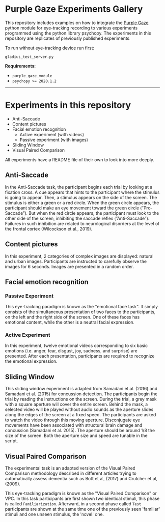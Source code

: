 # Purple Gaze Experiments Gallery

This repository includes examples on how to integrate the [Purple Gaze](https://purplegaze.io/) python module for eye-tracking recording to various experiments programmed using the python library psychopy. The experiments in this repository are replicates of previously published experiments.

To run without eye-tracking device run first:

    gladius_test_server.py

**Requirements:**

- `purple_gaze_module`
- `psychopy >= 2020.1.2`

---------
# Experiments in this repository

- Anti-Saccade
- Content pictures
- Facial emotion recognition
  - Active experiment (with videos)
  - Passive experiment (with images)
- Sliding Window
- Visual Paired Comparison

All experiments have a README file of their own to look into more deeply.

## Anti-Saccade

In the Anti-Saccade task, the participant begins each trial by looking at a fixation cross. A cue appears that hints to the participant where the stimulus is going to appear. Then, a stimulus appears on the side of the screen. The stimulus is either a green or a red circle. When the green circle appears, the participant should make an eye movement toward the green circle (”Pro-Saccade”). But when the red circle appears, the participant must look to the other side of the screen, inhibiting the saccade reflex (”Anti-Saccade”). Failures in such inhibition are related to neurological disorders at the level of the frontal cortex (Wilcockson et al., 2019). 

## Content pictures

In this experiment, 2 categories of complex images are displayed: natural and urban images. Participants are instructed to carefully observe the images for 6 seconds. Images are presented in a random order.

## Facial emotion recognition

### Passive Experiment

This eye-tracking paradigm is known as the "emotional face task". It simply consists of the simultaneous presentation of two faces to the participants, on the left and the right side of the screen. One of these faces has emotional content, while the other is a neutral facial expression.

### Active Experiment

In this experiment, twelve emotional videos corresponding to six basic emotions (i.e. anger, fear, disgust, joy, sadness, and surprise) are presented. After each presentation, participants are required to recognize the emotional expression.

## Sliding Window

This sliding window experiment is adapted from Samadani et al. (2016) and Samadani et al. (2015) for concussion detection. The participants begin the trial by reading the instructions on the screen. During the trial, a grey mask with a square aperture will cover the entire screen. Behind the mask, a selected video will be played without audio sounds as the aperture slides along the edges of the screen at a fixed speed. The participants are asked to watch the video through this moving aperture. Disconjugate eye movements have been associated with structural brain damage and concussion (Samadani et al. 2015). The aperture should be around 1/8 the size of the screen. Both the aperture size and speed are tunable in the script.

## Visual Paired Comparison

The experimental task is an adapted version of the Visual Paired Comparison methodology described in different articles trying to automatically assess dementia such as Bott et al, (2017) and Crutcher et al, (2009).

This eye-tracking paradigm is known as the "Visual Paired Comparison" or VPC. In this task participants are first shown two identical stimuli, this phase is called `Familiarization`. Afterward, in a second phase called `Test` participants are shown at the same time one of the previously seen 'familiar' stimuli and one unseen stimulus, the 'novel' one.
